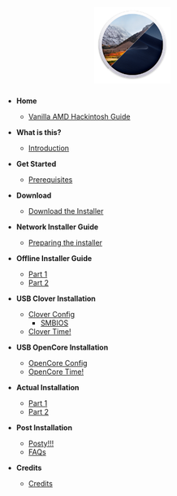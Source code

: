 <h1 style='text-align: center'><img src='./logo.png' style='height: 150px' /></h1>

* **Home**
    * [Vanilla AMD Hackintosh Guide](/)

* **What is this?**
    * [Introduction](/what-is-this/introduction/)

* **Get Started**
    * [Prerequisites](/get-started/prerequisites/)

* **Download**
    * [Download the Installer](/download/)

* **Network Installer Guide**
    * [Preparing the installer](/network-installer-guide/network/)

* **Offline Installer Guide**
    * [Part 1](/offline-installer-guide/offline-part-1/)
    * [Part 2](/offline-installer-guide/offline-part-2/)

* **USB Clover Installation**
    * [Clover Config](/clover-installation/config/)
        * [SMBIOS](/clover-installation/config/smbios/)
    * [Clover Time!](/clover-installation/usb-clover/)

* **USB OpenCore Installation**
    * [OpenCore Config](/opencore-installation/config/)
    * [OpenCore Time!](/opencore-installation/usb-opencore/)

* **Actual Installation**
    * [Part 1](/actual-installation/actual-installation-part-1/)
    * [Part 2](/actual-installation/actual-installation-part-2/)

* **Post Installation**
    * [Posty!!!](/post-installation/posty/)
    * [FAQs](/post-installation/faqs/)

* **Credits**
    * [Credits](/credits/)
